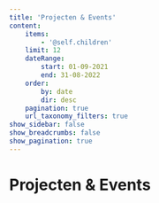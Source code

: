 ```yaml
---
title: 'Projecten & Events'
content:
    items:
        - '@self.children'
    limit: 12
    dateRange:
        start: 01-09-2021
        end: 31-08-2022
    order:
        by: date
        dir: desc
    pagination: true
    url_taxonomy_filters: true
show_sidebar: false
show_breadcrumbs: false
show_pagination: true
---
```


# Projecten & Events
